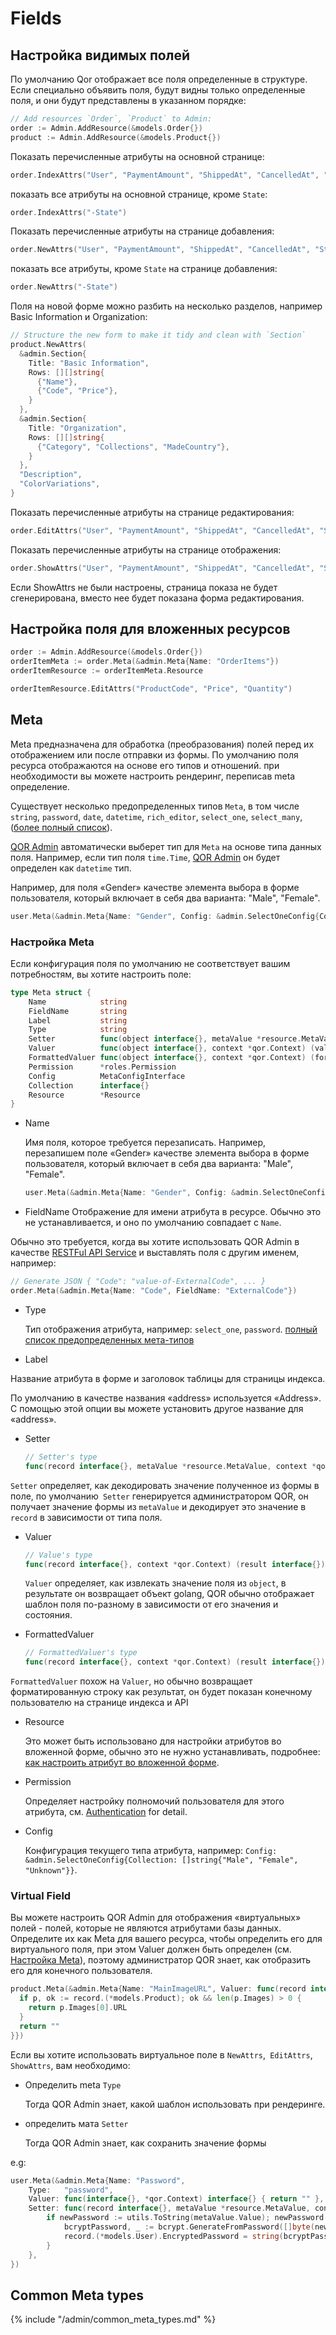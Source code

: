 # Fields

## Настройка видимых полей

По умолчанию Qor отображает все поля определенные в структуре. Если специально объявить поля, будут видны только определенные поля, и они будут представлены в указанном порядке:
```go
// Add resources `Order`, `Product` to Admin:
order := Admin.AddResource(&models.Order{})
product := Admin.AddResource(&models.Product{})
```
Показать перечисленные атрибуты на основной странице:
```go
order.IndexAttrs("User", "PaymentAmount", "ShippedAt", "CancelledAt", "State", "ShippingAddress")
```
показать все атрибуты на основной странице, кроме `State`:
```go
order.IndexAttrs("-State")
```
Показать перечисленные атрибуты на странице добавления:
```go
order.NewAttrs("User", "PaymentAmount", "ShippedAt", "CancelledAt", "State", "ShippingAddress")
```
показать все атрибуты, кроме `State` на странице добавления:
```go
order.NewAttrs("-State")
```
Поля на новой форме можно разбить на несколько разделов, например Basic Information и Organization:
```go
// Structure the new form to make it tidy and clean with `Section`
product.NewAttrs(
  &admin.Section{
    Title: "Basic Information",
    Rows: [][]string{
      {"Name"},
      {"Code", "Price"},
    }
  },
  &admin.Section{
    Title: "Organization",
    Rows: [][]string{
      {"Category", "Collections", "MadeCountry"},
    }
  },
  "Description",
  "ColorVariations",
}
```
Показать перечисленные атрибуты на странице редактирования:
```go
order.EditAttrs("User", "PaymentAmount", "ShippedAt", "CancelledAt", "State", "ShippingAddress")
```
Показать перечисленные атрибуты на странице отображения:
```go
order.ShowAttrs("User", "PaymentAmount", "ShippedAt", "CancelledAt", "State", "ShippingAddress")
```
Если ShowAttrs не были настроены, страница показа не будет сгенерирована, вместо нее будет показана форма редактирования.

## Настройка поля для вложенных ресурсов

```go
order := Admin.AddResource(&models.Order{})
orderItemMeta := order.Meta(&admin.Meta{Name: "OrderItems"})
orderItemResource := orderItemMeta.Resource

orderItemResource.EditAttrs("ProductCode", "Price", "Quantity")
```

## Meta

Meta предназначена для обработка (преобразования) полей перед их отображением или после отправки из формы. По умолчанию поля ресурса отображаются на основе его типов и отношений. при необходимости  вы можете настроить рендеринг, переписав meta определение.

Существует несколько предопределенных типов `Meta`, в том числе `string`, `password`, `date`, `datetime`, `rich_editor`, `select_one`, `select_many`, ([более полный список](#common_meta_types)).

[QOR Admin](../admin/README.md) автоматически выберет тип для `Meta` на основе типа данных поля. Например, если тип поля `time.Time`, [QOR Admin](../admin/README.md) он будет определен как `datetime` тип.

Например, для поля «Gender» качестве элемента выбора в форме пользователя, который включает в себя два варианта: "Male", "Female".

```go
user.Meta(&admin.Meta{Name: "Gender", Config: &admin.SelectOneConfig{Collection: []string{"Male", "Female"}}})
```

### Настройка Meta

Если конфигурация поля по умолчанию не соответствует вашим потребностям, вы хотите настроить поле:

```go
type Meta struct {
    Name            string
    FieldName       string
    Label           string
    Type            string
    Setter          func(object interface{}, metaValue *resource.MetaValue, context *qor.Context)
    Valuer          func(object interface{}, context *qor.Context) (value interface{})
    FormattedValuer func(object interface{}, context *qor.Context) (formattedValue interface{})
    Permission      *roles.Permission
    Config          MetaConfigInterface
    Collection      interface{}
    Resource        *Resource
}
```

* Name

  Имя поля, которое требуется перезаписать.
Например, перезапишем поле «Gender» качестве элемента выбора в форме пользователя, который включает в себя два варианта: "Male", "Female".
  ```go
  user.Meta(&admin.Meta{Name: "Gender", Config: &admin.SelectOneConfig{Collection: []string{"Male", "Female"}}})
  ```

* FieldName
Отображение для имени атрибута в ресурсе. Обычно это не устанавливается, и оно по умолчанию совпадает с `Name`.

Обычно это требуется, когда вы хотите использовать QOR Admin в качестве [RESTFul API Service](../admin/restful_api.md) и выставлять поля с другим именем, например:



  ```go
  // Generate JSON { "Code": "value-of-ExternalCode", ... }
  order.Meta(&admin.Meta{Name: "Code", FieldName: "ExternalCode"})
  ```

* Type

  Тип отображения атрибута, например: `select_one`, `password`. [полный список предопределенных мета-типов](#common_meta_types)

* Label

 Название атрибута в форме и заголовок таблицы для страницы индекса.

  По умолчанию в качестве названия «address» используется «Address». С помощью этой опции вы можете установить другое название для «address».

* Setter

  ```go
  // Setter's type
  func(record interface{}, metaValue *resource.MetaValue, context *qor.Context)
  ```

`Setter` определяет, как декодировать значение полученное из формы в поле, по умолчанию` Setter` генерируется администратором QOR, он получает значение формы из `metaValue` и декодирует это значение в` record` в зависимости от типа поля.

* <a id="valuer"></a>Valuer

  ```go
  // Value's type
  func(record interface{}, context *qor.Context) (result interface{})
  ```

  `Valuer` определяет, как извлекать значение поля из `object`, в результате он возвращает объект golang, QOR обычно отображает шаблон поля по-разному в зависимости от его значения и состояния.
* FormattedValuer

  ```go
  // FormattedValuer's type
  func(record interface{}, context *qor.Context) (result interface{})
  ```

`FormattedValuer` похож на `Valuer`, но обычно возвращает форматированную строку как результат, он будет показан конечному пользователю на странице индекса и API


* Resource

  Это может быть использовано для настройки атрибутов во вложенной форме, обычно это не нужно устанавливать, подробнее: [как настроить атрибут во вложенной форме](../metas/collection-edit.md).

* Permission

  Определяет настройку полномочий пользователя для этого атрибута, см. [Authentication](/admin/authentication.md#authorization-for-fields) for detail.

* Config

  Конфигурация текущего типа атрибута, например: `Config: &admin.SelectOneConfig{Collection: []string{"Male", "Female", "Unknown"}}`. 

### Virtual Field

Вы можете настроить QOR Admin для отображения «виртуальных» полей - полей, которые не являются атрибутами базы данных. 
Определите их как Meta для вашего ресурса, чтобы определить его для виртуального поля, при этом Valuer должен быть определен  (см. [Настройка Meta](#customize-meta)), поэтому администратор QOR знает, как отобразить его для конечного пользователя.

```go
product.Meta(&admin.Meta{Name: "MainImageURL", Valuer: func(record interface{}, context *qor.Context) interface{} {
  if p, ok := record.(*models.Product); ok && len(p.Images) > 0 {
    return p.Images[0].URL
  }
  return ""
}})
```

Если вы хотите использовать виртуальное поле в `NewAttrs`,` EditAttrs`, `ShowAttrs`, вам необходимо:

* Определить meta `Type`

  Тогда QOR Admin знает, какой шаблон использовать при рендеринге.

* определить мата `Setter`

  Тогда QOR Admin знает, как сохранить значение формы

e.g:

```go
user.Meta(&admin.Meta{Name: "Password",
    Type:   "password",
    Valuer: func(interface{}, *qor.Context) interface{} { return "" },
    Setter: func(record interface{}, metaValue *resource.MetaValue, context *qor.Context) {
        if newPassword := utils.ToString(metaValue.Value); newPassword != "" {
            bcryptPassword, _ := bcrypt.GenerateFromPassword([]byte(newPassword), bcrypt.DefaultCost)
            record.(*models.User).EncryptedPassword = string(bcryptPassword)
        }
    },
})
```

## Common Meta types

{% include "/admin/common_meta_types.md" %}

